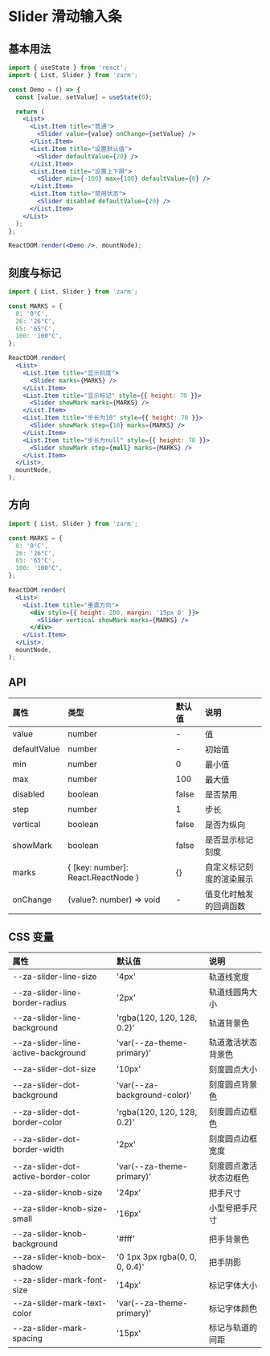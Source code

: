 # Slider 滑动输入条

## 基本用法

```jsx
import { useState } from 'react';
import { List, Slider } from 'zarm';

const Demo = () => {
  const [value, setValue] = useState(0);

  return (
    <List>
      <List.Item title="普通">
        <Slider value={value} onChange={setValue} />
      </List.Item>
      <List.Item title="设置默认值">
        <Slider defaultValue={20} />
      </List.Item>
      <List.Item title="设置上下限">
        <Slider min={-100} max={100} defaultValue={0} />
      </List.Item>
      <List.Item title="禁用状态">
        <Slider disabled defaultValue={20} />
      </List.Item>
    </List>
  );
};

ReactDOM.render(<Demo />, mountNode);
```

## 刻度与标记

```jsx
import { List, Slider } from 'zarm';

const MARKS = {
  0: '0°C',
  26: '26°C',
  65: '65°C',
  100: '100°C',
};

ReactDOM.render(
  <List>
    <List.Item title="显示刻度">
      <Slider marks={MARKS} />
    </List.Item>
    <List.Item title="显示标记" style={{ height: 70 }}>
      <Slider showMark marks={MARKS} />
    </List.Item>
    <List.Item title="步长为10" style={{ height: 70 }}>
      <Slider showMark step={10} marks={MARKS} />
    </List.Item>
    <List.Item title="步长为null" style={{ height: 70 }}>
      <Slider showMark step={null} marks={MARKS} />
    </List.Item>
  </List>,
  mountNode,
);
```

## 方向

```jsx
import { List, Slider } from 'zarm';

const MARKS = {
  0: '0°C',
  26: '26°C',
  65: '65°C',
  100: '100°C',
};

ReactDOM.render(
  <List>
    <List.Item title="垂直方向">
      <div style={{ height: 200, margin: '15px 0' }}>
        <Slider vertical showMark marks={MARKS} />
      </div>
    </List.Item>
  </List>,
  mountNode,
);
```

## API

| 属性         | 类型                               | 默认值 | 说明                     |
| :----------- | :--------------------------------- | :----- | :----------------------- |
| value        | number                             | -      | 值                       |
| defaultValue | number                             | -      | 初始值                   |
| min          | number                             | 0      | 最小值                   |
| max          | number                             | 100    | 最大值                   |
| disabled     | boolean                            | false  | 是否禁用                 |
| step         | number                             | 1      | 步长                     |
| vertical     | boolean                            | false  | 是否为纵向               |
| showMark     | boolean                            | false  | 是否显示标记刻度         |
| marks        | { [key: number]: React.ReactNode } | {}     | 自定义标记刻度的渲染展示 |
| onChange     | (value?: number) => void           | -      | 值变化时触发的回调函数   |

## CSS 变量

| 属性                                | 默认值                         | 说明                   |
| :---------------------------------- | :----------------------------- | :--------------------- |
| --za-slider-line-size               | '4px'                          | 轨道线宽度             |
| --za-slider-line-border-radius      | '2px'                          | 轨道线圆角大小         |
| --za-slider-line-background         | 'rgba(120, 120, 128, 0.2)'     | 轨道背景色             |
| --za-slider-line-active-background  | 'var(--za-theme-primary)'      | 轨道激活状态背景色     |
| --za-slider-dot-size                | '10px'                         | 刻度圆点大小           |
| --za-slider-dot-background          | 'var(--za-background-color)'   | 刻度圆点背景色         |
| --za-slider-dot-border-color        | 'rgba(120, 120, 128, 0.2)'     | 刻度圆点边框色         |
| --za-slider-dot-border-width        | '2px'                          | 刻度圆点边框宽度       |
| --za-slider-dot-active-border-color | 'var(--za-theme-primary)'      | 刻度圆点激活状态边框色 |
| --za-slider-knob-size               | '24px'                         | 把手尺寸               |
| --za-slider-knob-size-small         | '16px'                         | 小型号把手尺寸         |
| --za-slider-knob-background         | '#fff'                         | 把手背景色             |
| --za-slider-knob-box-shadow         | '0 1px 3px rgba(0, 0, 0, 0.4)' | 把手阴影               |
| --za-slider-mark-font-size          | '14px'                         | 标记字体大小           |
| --za-slider-mark-text-color         | 'var(--za-theme-primary)'      | 标记字体颜色           |
| --za-slider-mark-spacing            | '15px'                         | 标记与轨道的间距       |
